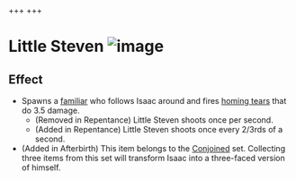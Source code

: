 +++
+++

 # Little Steven ![image](/image/Little_Steven.png) 


Effect
--------


* Spawns a [familiar](/wiki/Familiar "Familiar") who follows Isaac around and fires [homing tears](/wiki/Homing_tears "Homing tears") that do 3.5 damage.
	+ (Removed in Repentance) Little Steven shoots once per second.
	+ (Added in Repentance) Little Steven shoots once every 2/3rds of a second.
* (Added in Afterbirth) This item belongs to the [Conjoined](/wiki/Conjoined "Conjoined") set. Collecting three items from this set will transform Isaac into a three-faced version of himself.



